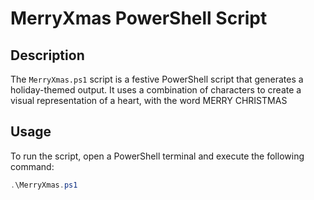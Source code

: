 # MerryXmas PowerShell Script

## Description

The `MerryXmas.ps1` script is a festive PowerShell script that generates a holiday-themed output. It uses a combination of characters to create a visual representation of a heart, with the word MERRY CHRISTMAS

## Usage

To run the script, open a PowerShell terminal and execute the following command:

```powershell
.\MerryXmas.ps1